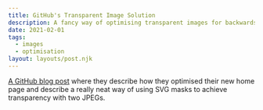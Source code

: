 ```yaml
---
title: GitHub's Transparent Image Solution
description: A fancy way of optimising transparent images for backwards compability.
date: 2021-02-01
tags:
  - images
  - optimisation
layout: layouts/post.njk
---
```


[A GitHub blog post](https://github.blog/2021-01-29-making-githubs-new-homepage-fast-and-performant/#serving-the-perfect-image) where they describe how they optimised their new home page and describe a really neat way of using SVG masks to achieve transparency with two JPEGs.